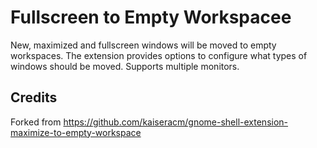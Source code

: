 # Fullscreen to Empty Workspacee
New, maximized and fullscreen windows will be moved to empty workspaces. The extension provides options to configure what types of windows should be moved. Supports multiple monitors.

## Credits
Forked from https://github.com/kaiseracm/gnome-shell-extension-maximize-to-empty-workspace

